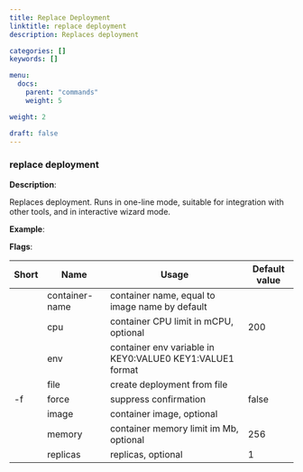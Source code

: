 ```yaml
---
title: Replace Deployment
linktitle: replace deployment
description: Replaces deployment

categories: []
keywords: []

menu:
  docs:
    parent: "commands"
    weight: 5

weight: 2

draft: false
---
```


### replace deployment

**Description**:

Replaces deployment. Runs in one-line mode, suitable for integration with other tools, and in interactive wizard mode.

**Example**:



**Flags**:

| Short | Name | Usage | Default value |
| ----- | ---- | ----- | ------------- |
|  | container-name | container name, equal to image name by default |  |
|  | cpu | container CPU limit in mCPU, optional | 200 |
|  | env | container env variable in KEY0:VALUE0 KEY1:VALUE1 format |  |
|  | file | create deployment from file |  |
| -f | force | suppress confirmation | false |
|  | image | container image, optional |  |
|  | memory | container memory limit im Mb, optional | 256 |
|  | replicas | replicas, optional | 1 |



